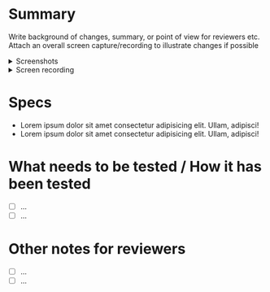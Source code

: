 # Summary

Write background of changes, summary, or point of view for reviewers etc.
Attach an overall screen capture/recording to illustrate changes if possible

<details>
  <summary> Screenshots </summary>
    Add screenshots here...
</details>
<details>
  <summary> Screen recording </summary>
    Add screen recordings here...
</details>

# Specs

- Lorem ipsum dolor sit amet consectetur adipisicing elit. Ullam, adipisci!
- Lorem ipsum dolor sit amet consectetur adipisicing elit. Ullam, adipisci!

# What needs to be tested / How it has been tested

- [ ] ...
- [ ] ...

# Other notes for reviewers

- [ ] ...
- [ ] ...
